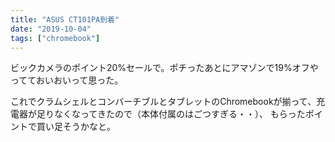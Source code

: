 ```yaml
---
title: "ASUS CT101PA到着"
date: "2019-10-04"
tags: ["chromebook"]
---
```


ビックカメラのポイント20%セールで。ポチったあとにアマゾンで19%オフやってておいおいって思った。

これでクラムシェルとコンバーチブルとタブレットのChromebookが揃って、充電器が足りなくなってきたので（本体付属のはごつすぎる・・）、
もらったポイントで買い足そうかなと。
